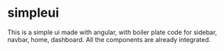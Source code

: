 # simpleui
This is a simple ui made with angular, with boiler plate code for sidebar, navbar, home, dashboard. All the components are already integrated.
